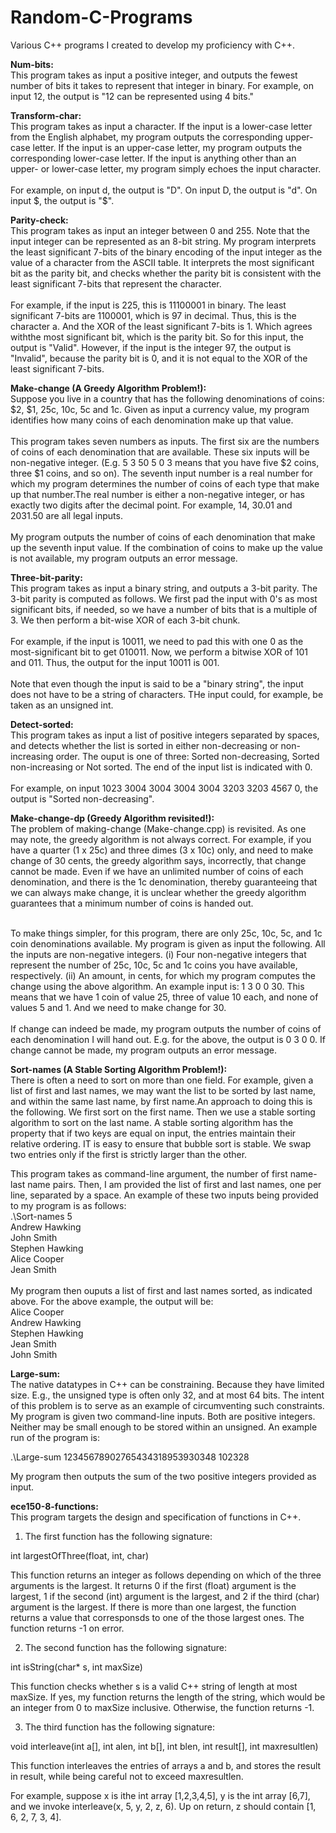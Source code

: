 # Random-C-Programs
Various C++ programs I created to develop my proficiency with C++.

<b>Num-bits: </b><br>
This program takes as input a positive integer, and outputs the fewest number of bits it takes to represent that integer in binary. For example, on input 12, the output is "12 can be represented using 4 bits."<br>

<b>Transform-char:</b><br>
This program takes as input a character. If the input is a lower-case letter from the English alphabet, my program outputs the corresponding upper-case letter. If the input is an upper-case letter, my program outputs the corresponding lower-case letter. If the input is anything other than an upper- or lower-case letter, my program simply echoes the input character.<br><br>
For example, on input d, the output is "D". On input D, the output is "d". On input $, the output is "$".<br>

<b>Parity-check:</b><br>
This program takes as input an integer between 0 and 255. Note that the input integer can be represented as an 8-bit string. My program interprets the least significant 7-bits of the binary encoding of the input integer as the value of a character from the ASCII table. It interprets the most significant bit as the parity bit, and checks whether the parity bit is consistent with the least significant 7-bits that represent the character.<br><br>
For example, if the input is 225, this is 11100001 in binary. The least significant 7-bits are 1100001, which is 97 in decimal. Thus, this is the character a. And the XOR of the least significant 7-bits is 1. Which agrees withthe most significant bit, which is the parity bit. So for this input, the output is "Valid". However, if the input is the integer 97, the output is "Invalid", because the parity bit is 0, and it is not equal to the XOR of the least significant 7-bits.<br>

<b>Make-change (A Greedy Algorithm Problem!):</b><br>
Suppose you live in a country that has the following denominations of coins: $2, $1, 25c, 10c, 5c and 1c. Given as input a currency value, my program identifies how many coins of each denomination make up that value.<br><br>
This program takes seven numbers as inputs. The first six are the numbers of coins of each denomination that are available. These six inputs will be non-negative integer. (E.g. 5 3 50 5 0 3 means that you have five $2 coins, three $1 coins, and so on). The seventh input number is a real number for which my program determines the number of coins of each type that make up that number.The real number is either a non-negative integer, or has exactly two digits after the decimal point. For example, 14, 30.01 and 2031.50 are all legal inputs.<br><br>
My program outputs the number of coins of each denomination that make up the seventh input value. If the combination of coins to make up the value is not available, my program outputs an error message.<br>

<b>Three-bit-parity:</b><br>
This program takes as input a binary string, and outputs a 3-bit parity. The 3-bit parity is computed as follows. We first pad the input with 0's as most significant bits, if needed, so we have a number of bits that is a multiple of 3. We then perform a bit-wise XOR of each 3-bit chunk. <br><br>
For example, if the input is 10011, we need to pad this with one 0 as the most-significant bit to get 010011. Now, we perform a bitwise XOR of 101 and 011. Thus, the output for the input 10011 is 001.<br><br>
Note that even though the input is said to be a "binary string", the input does not have to be a string of characters. THe input could, for example, be taken as an unsigned int. <br>

<b>Detect-sorted:</b><br>
This program takes as input a list of positive integers separated by spaces, and detects whether the list is sorted in either non-decreasing or non-increasing order. The ouput is one of three: Sorted non-decreasing, Sorted non-increasing or Not sorted. The end of the input list is indicated with 0. <br><br>
For example, on input 1023 3004 3004 3004 3004 3203 3203 4567 0, the output is "Sorted non-decreasing".<br>

<b>Make-change-dp (Greedy Algorithm revisited!):</b><br>
The problem of making-change (Make-change.cpp) is revisited. As one may note, the greedy algorithm is not always correct. For example, if you have a quarter (1 x 25c) and three dimes (3 x 10c) only, and need to make change of 30 cents, the greedy algorithm says, incorrectly, that change cannot be made. Even if we have an unlimited number of coins of each denomination, and there is the 1c denomination, thereby guaranteeing that we can always make change, it is unclear whether the greedy algorithm guarantees that a minimum number of coins is handed out.<br><br>

To make things simpler, for this program, there are only 25c, 10c, 5c, and 1c coin denominations available. My program is given as input the following. All the inputs are non-negative integers. (i) Four non-negative integers that represent the number of 25c, 10c, 5c and 1c coins you have available, respectively. (ii) An amount, in cents, for which my program computes the change using the above algorithm.
An example input is: 1 3 0 0 30. This means that we have 1 coin of value 25, three of value 10 each, and none of values 5 and 1. And we need to make change for 30.<br><br>
If change can indeed be made, my program outputs the number of coins of each denomination I will hand out. E.g. for the above, the output is 0 3 0 0. If change cannot be made, my program outputs an error message.<br>

<b>Sort-names (A Stable Sorting Algorithm Problem!):</b><br>
There is often a need to sort on more than one field. For example, given a list of first and last names, we may want the list to be sorted by last name, and within the same last name, by first name.An approach to doing this is the following. We first sort on the first name. Then we use a stable sorting algorithm to sort on the last name. A stable sorting algorithm has the property that if two keys are equal on input, the entries maintain their relative ordering. IT is easy to ensure that bubble sort is stable. We swap two entries only if the first is strictly larger than the other.<br>

This program takes as command-line argument, the number of first name-last name pairs. Then, I am provided the list of first and last names, one per line, separated by a space. An example of these two inputs being provided to my program is as follows:<br>
.\Sort-names 5<br>
Andrew Hawking<br>
John Smith<br>
Stephen Hawking<br>
Alice Cooper<br>
Jean Smith<br>
<br>
My program then ouputs a list of first and last names sorted, as indicated above. For the above example, the output will be:<br>
Alice Cooper<br>
Andrew Hawking<br>
Stephen Hawking<br>
Jean Smith<br>
John Smith<br>

<b>Large-sum:</b><br>
The native datatypes in C++ can be constraining. Because they have limited size. E.g., the unsigned type is often only 32, and at most 64 bits. The intent of this problem is to serve as an example of circumventing such constraints. <br>
My program is given two command-line inputs. Both are positive integers. Neither may be small enough to be stored within an unsigned. An example run of the program is:<br>

.\Large-sum 12345678902765434318953930348 102328<br>

My program then outputs the sum of the two positive integers provided as input.<br>

<b>ece150-8-functions:</b><br>
This program targets the design and specification of functions in C++.<br>

1. The first function has the following signature: <br>

int largestOfThree(float, int, char)<br>

This function returns an integer as follows depending on which of the three arguments is the largest. It returns 0 if the first (float) argument is the largest, 1 if the second (int) argument is the largest, and 2 if the third (char) argument is the largest. If there is more than one largest, the function returns a value that corresponsds to one of the those largest ones. The function returns -1 on error.<br>

2. The second function has the following signature: <br>

int isString(char* s, int maxSize)<br>

This function checks whether s is a valid C++ string of length at most maxSize. If yes, my function returns the length of the string, which would be an integer from 0 to maxSize inclusive. Otherwise, the function returns -1.<br>

3. The third function has the following signature: <br>

void interleave(int a[], int alen, int b[], int blen, int result[], int maxresultlen)<br>

This function interleaves the entries of arrays a and b, and stores the result in result, while being careful not to exceed maxresultlen.<br> 

For example, suppose x is ithe int array [1,2,3,4,5], y is the int array [6,7], and we invoke interleave(x, 5, y, 2, z, 6). Up on return, z should contain [1, 6, 2, 7, 3, 4].<br>









